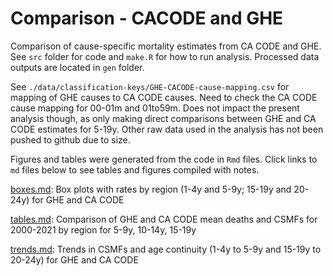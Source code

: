 # Comparison - CACODE and GHE

Comparison of cause-specific mortality estimates from CA CODE and GHE. See `src` folder for code and `make.R` for how to run analysis. Processed data outputs are located in `gen` folder. 

See `./data/classification-keys/GHE-CACODE-cause-mapping.csv` for mapping of GHE causes to CA CODE causes. Need to check the CA CODE cause mapping for 00-01m and 01to59m. Does not impact the present analysis though, as only making direct comparisons between GHE and CA CODE estimates for 5-19y. Other raw data used in the analysis has not been pushed to github due to size. 

Figures and tables were generated from the code in `Rmd` files. Click links to `md` files below to see tables and figures compiled with notes.

[boxes.md](https://github.com/hallieeilerts/Comparison-CACODE-GHE/blob/main/boxes.md): Box plots with rates by region (1-4y and 5-9y; 15-19y and 20-24y) for GHE and CA CODE

[tables.md](https://github.com/hallieeilerts/Comparison-CACODE-GHE/blob/main/tables.md): Comparison of GHE and CA CODE mean deaths and CSMFs for 2000-2021 by region for 5-9y, 10-14y, 15-19y

[trends.md](https://github.com/hallieeilerts/Comparison-CACODE-GHE/blob/main/trends.md): Trends in CSMFs and age continuity (1-4y to 5-9y and 15-19y to 20-24y) for GHE and CA CODE